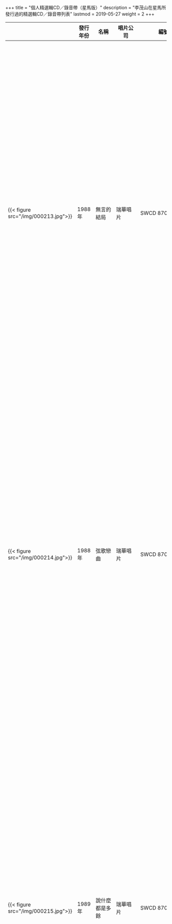 +++
title = "個人精選輯CD／錄音帶（星馬版）"
description = "李茂山在星馬所發行過的精選輯CD／錄音帶列表"
lastmod = 2019-05-27
weight = 2
+++

<style>
table th:nth-of-type(2),th:nth-of-type(4),th:nth-of-type(5) {
	width: 100px;
}
table th:nth-of-type(5) {
	width: 150px;
}
table th:nth-of-type(3) {
	width: 200px;
}
</style>

　|發行年份  | 名稱  | 唱片公司 | 編號 | 曲目
--------------|--------------|-------|------|------ |------
{{< figure src="/img/000213.jpg">}} | 1988年  | 無言的結局 |  瑞華唱片 |   SWCD 8703 |1. [無言的結局（與林淑容合唱）]({{%relref "album-in-sg-and-my/3/1.md"%}})<br>2. [遲來的愛]({{%relref "album-in-sg-and-my/5/1.md"%}})<br>3. [再一次看著我]({{%relref "album-in-sg-and-my/1/2.md"%}})<br>4. [曾經愛過]({{%relref "album-in-sg-and-my/6/2.md"%}})<br>5. [心情]({{%relref "album-in-sg-and-my/5/4.md"%}})<br>6. [女孩！妳是我的愛]({{%relref "album-in-sg-and-my/3/7.md"%}})<br>7. [陽光下的傘]({{%relref "album-in-sg-and-my/5/12.md"%}})<br>8. [夢寐以求]({{%relref "album-in-sg-and-my/5/7.md"%}})<br>9. [不會形容的愛]({{%relref "album-in-sg-and-my/5/3.md"%}})<br>10. [一句話]({{%relref "album-in-sg-and-my/6/9.md"%}})<br>11. [今夜的心情]({{%relref "album-in-sg-and-my/6/10.md"%}})<br>12. [要是未曾相遇]({{%relref "album-in-sg-and-my/6/7.md"%}})<br>13. [愛情的力量]({{%relref "album-in-sg-and-my/3/3.md"%}})<br>14. [不是我不了解]({{%relref "album-in-sg-and-my/2/2.md"%}})<br>15. [依然不忘記]({{%relref "album-in-sg-and-my/5/2.md"%}})<br>16. [生日快樂]({{%relref "album-in-sg-and-my/6/1.md"%}})
{{< figure src="/img/000214.jpg">}} | 1988年  | 弦歌戀曲 |  瑞華唱片 |   SWCD 8704 |1. [春雷]({{%relref "album-in-sg-and-my/4/3.md"%}})<br>2. [一年又一年]({{%relref "album-in-sg-and-my/8/1.md"%}})<br>3. [尋夢園]({{%relref "album-in-sg-and-my/4/12.md"%}})<br>4. [三年]({{%relref "album-in-sg-and-my/8/3.md"%}})<br>5. [多少柔情多少淚]({{%relref "album-in-sg-and-my/8/6.md"%}})<br>6. [一曲寄知音]({{%relref "album-in-sg-and-my/4/4.md"%}})<br>7. [浪子淚]({{%relref "album-in-sg-and-my/4/2.md"%}})<br>8. [真情]({{%relref "album-in-sg-and-my/4/7.md"%}})<br>9. [昨夜夢醒時]({{%relref "album-in-sg-and-my/8/2.md"%}})<br>10. [明月千里寄相思]({{%relref "album-in-sg-and-my/4/8.md"%}})<br>11. [那個人就是我]({{%relref "album-in-sg-and-my/4/11.md"%}})<br>12. [寒雨曲]({{%relref "album-in-sg-and-my/8/5.md"%}})<br>13. [男人的眼淚]({{%relref "album-in-sg-and-my/8/4.md"%}})<br>14. [相見不如懷念]({{%relref "album-in-sg-and-my/8/8.md"%}})<br>15. [藍與黑]({{%relref "album-in-sg-and-my/8/10.md"%}})<br>16. [是誰搶走我的愛人]({{%relref "album-in-sg-and-my/4/1.md"%}})
{{< figure src="/img/000215.jpg">}} | 1989年  | 說什麼都是多餘 |  瑞華唱片 |   SWCD 8708 |1. [說什麼都是多餘]({{%relref "album-in-sg-and-my/10/1.md"%}})<br>2. [妳真的還要說謊嗎？]({{%relref "album-in-sg-and-my/10/3.md"%}})<br>3. [善意的謊言]({{%relref "album-in-sg-and-my/2/12.md"%}})<br>4. [苦酒難嚐]({{%relref "album-in-sg-and-my/1/7.md"%}})<br>5. [盼妳回頭]({{%relref "album-in-sg-and-my/1/12.md"%}})<br>6. [今夜我想喝醉]({{%relref "album-in-sg-and-my/10/6.md"%}})<br>7. [我真的在意]({{%relref "album-in-sg-and-my/10/7.md"%}}) <br>8. [因為擁有妳的愛]({{%relref "album-in-sg-and-my/10/2.md"%}})<br>9. [冷雨過街]({{%relref "album-in-sg-and-my/10/4.md"%}})<br>10. [把愛留下]({{%relref "album-in-sg-and-my/2/1.md"%}})<br>11. [妳要相信我]({{%relref "album-in-sg-and-my/1/1.md"%}})<br>12. [歲月裡只有回憶]({{%relref "album-in-sg-and-my/7/7.md"%}})<br>13. [為什麼]({{%relref "album-in-sg-and-my/1/4.md"%}})<br>14. [最美麗的一刻]({{%relref "album-in-sg-and-my/1/3.md"%}})<br>15. [怎樣的愛情]({{%relref "album-in-sg-and-my/10/9.md"%}})<br>16. [想想我們這段情]({{%relref "album-in-sg-and-my/10/10.md"%}})
{{< figure src="/img/000216.jpg">}} | 1989年  | 弦歌戀曲2 |  瑞華唱片 |   SWCD 8709 |1. [回頭我也不要妳]({{%relref "album-in-sg-and-my/11/1.md"%}})<br>2. [為什麼離開我]({{%relref "album-in-sg-and-my/11/12.md"%}})<br>3. [生命如花籃]({{%relref "album-in-sg-and-my/8/7.md"%}})<br>4. [夜空]({{%relref "album-in-sg-and-my/8/9.md"%}})<br>5. [遊子吟]({{%relref "album-in-sg-and-my/4/9.md"%}})<br>6. [告訴妳愛的時候]({{%relref "album-in-sg-and-my/11/7.md"%}})<br>7. [夢在妳懷中]({{%relref "album-in-sg-and-my/11/8.md"%}})<br>8. [月光小夜曲]({{%relref "album-in-sg-and-my/11/9.md"%}})<br>9. [幾時再回頭]({{%relref "album-in-sg-and-my/11/10.md"%}})<br>10. [我需要安慰]({{%relref "album-in-sg-and-my/11/11.md"%}})<br>11. [海邊]({{%relref "album-in-sg-and-my/4/10.md"%}})<br>12. [默默祝福妳]({{%relref "album-in-sg-and-my/4/5.md"%}})<br>13. [故鄉之歌]({{%relref "album-in-sg-and-my/4/6.md"%}})<br>14. [教我認識妳]({{%relref "album-in-sg-and-my/11/4.md"%}})<br>15. [含淚的分手]({{%relref "album-in-sg-and-my/11/5.md"%}})<br>16. [夢難忘]({{%relref "album-in-sg-and-my/11/2.md"%}})
{{< figure src="/img/000217.jpg">}} | 1989年  | 我的眼睛在下雨 |  瑞華唱片 |   SWCD 8718 |1. [我真的真的愛妳]({{%relref "album-in-sg-and-my/14/10.md"%}})<br>2.  [我願再錯]({{%relref "album-in-sg-and-my/14/2.md"%}})<br>3. [我的眼睛在下雨]({{%relref "album-in-sg-and-my/14/1.md"%}})<br>4. [昔日戀情]({{%relref "album-in-sg-and-my/5/6.md"%}})<br>5. [今生無緣]({{%relref "album-in-sg-and-my/14/4.md"%}})<br>6. [想起往事]({{%relref "album-in-sg-and-my/3/2.md"%}})<br>7. [過去、現在、未來]({{%relref "album-in-sg-and-my/14/3.md"%}})<br>8. [深深的愛]({{%relref "album-in-sg-and-my/3/11.md"%}})<br>9. [昨夜的妳]({{%relref "album-in-sg-and-my/6/8.md"%}})<br>10. [留給我、留給妳]({{%relref "album-in-sg-and-my/14/6.md"%}})<br>11. [夜晚的街頭]({{%relref "album-in-sg-and-my/5/5.md"%}})<br>12. [不能回到從前]({{%relref "album-in-sg-and-my/5/11.md"%}})<br>13. [送走夕陽]({{%relref "album-in-sg-and-my/5/10.md"%}})<br>14. [我沒醉]({{%relref "album-in-sg-and-my/3/12.md"%}})
{{< figure src="/img/000220.jpg">}} | 1990年  | 弦歌戀曲 眷戀柔情集 |  瑞華唱片 |   SWCD 8736 |1. [愛的苦酒]({{%relref "album-in-sg-and-my/15/1.md"%}})<br>2. [良夜不能留]({{%relref "album-in-sg-and-my/15/2.md"%}})<br>3. [我倆在一起]({{%relref "album-in-sg-and-my/15/3.md"%}})<br>4. [藍色的夢]({{%relref "album-in-sg-and-my/15/4.md"%}})<br>5. [離情]({{%relref "album-in-sg-and-my/15/5.md"%}})<br>6. [不如歸去]({{%relref "album-in-sg-and-my/15/6.md"%}})<br>7. [綠島小夜曲]({{%relref "album-in-sg-and-my/11/3.md"%}})<br>8. [風雨戀]({{%relref "album-in-sg-and-my/11/6.md"%}})<br>9. [難忘的初戀情人]({{%relref "album-in-sg-and-my/15/7.md"%}})<br>10. [我家在那裡]({{%relref "album-in-sg-and-my/15/8.md"%}})<br>11. [愛妳一萬年]({{%relref "album-in-sg-and-my/15/9.md"%}})<br>12. [星夜的離別]({{%relref "album-in-sg-and-my/15/10.md"%}})<br>13. [街燈下]({{%relref "album-in-sg-and-my/15/11.md"%}})<br>14. [相思未了情]({{%relref "album-in-sg-and-my/15/12.md"%}})
{{< figure src="/img/000218.jpg">}} | 1990年  | 福建歌輯 |  瑞華唱片 |   SWCD 8749 |1. [今夜又擱塊落雨]({{%relref "album-in-taiwan/2/1.md"%}})<br>2. [有情有義不免美]({{%relref "album-in-taiwan/4/11.md"%}})<br>3. [不願放妳走]({{%relref "album-in-taiwan/2/12.md"%}})<br>4. [愛著坦白講]({{%relref "album-in-taiwan/4/9.md"%}})<br>5. [男性的目屎]({{%relref "album-in-taiwan/2/5.md"%}})<br>6. [有骨氣的男性]({{%relref "album-in-taiwan/4/8.md"%}})<br>7. [飄浪的旅行]({{%relref "album-in-taiwan/2/9.md"%}})<br>8. [惜別的暗暝]({{%relref "album-in-taiwan/7/1.md"%}})<br>9. [愛的禮物]({{%relref "album-in-taiwan/4/4.md"%}})<br>10. [懷念的探戈]({{%relref "album-in-taiwan/4/2.md"%}})<br>11. [我是辜不章]({{%relref "album-in-taiwan/2/3.md"%}})<br>12. [握手期待]({{%relref "album-in-taiwan/2/10.md"%}})<br>13. [保重再會啦]({{%relref "album-in-taiwan/2/2.md"%}})<br>14. [我的心情]({{%relref "album-in-taiwan/4/1.md"%}})
{{< figure src="/img/000219.jpg">}} | 1991年  | 李茂山成名曲 |  瑞華唱片 |   SWCD 8781 |1. [無言的結局（與林淑容合唱）]({{%relref "album-in-sg-and-my/3/1.md"%}})<br>2. [生日快樂]({{%relref "album-in-sg-and-my/6/1.md"%}})<br>3. [善意的謊言]({{%relref "album-in-sg-and-my/2/12.md"%}})<br>4. [我沒醉]({{%relref "album-in-sg-and-my/3/12.md"%}})<br>5. [心情]({{%relref "album-in-sg-and-my/5/4.md"%}})<br>6. [想起往事]({{%relref "album-in-sg-and-my/3/2.md"%}})<br>7. [你要相信我]({{%relref "album-in-sg-and-my/1/1.md"%}})<br>8. [曾經愛過]({{%relref "album-in-sg-and-my/6/2.md"%}})<br>9. [再一次看著我]({{%relref "album-in-sg-and-my/1/2.md"%}})<br>10. [深深的愛]({{%relref "album-in-sg-and-my/3/11.md"%}})<br>11. [依然不忘記]({{%relref "album-in-sg-and-my/5/2.md"%}})<br>12. [遲來的愛]({{%relref "album-in-sg-and-my/5/1.md"%}})
{{< figure src="/img/000221.jpg">}} | 1993年  | 李茂山成名曲2 |  瑞華唱片 |   SWCD 28056 |1. [我的眼睛在下雨]({{%relref "album-in-sg-and-my/14/1.md"%}})<br>2. [夢寐以求]({{%relref "album-in-sg-and-my/5/7.md"%}})<br>3. [陽光下的傘]({{%relref "album-in-sg-and-my/5/12.md"%}})<br>4. [妳真的還要說謊嗎？]({{%relref "album-in-sg-and-my/10/3.md"%}})<br>5. [聰明的女人]({{%relref "album-in-taiwan/10/1.md"%}})<br>6. [我真的真的愛妳]({{%relref "album-in-sg-and-my/14/10.md"%}})<br>7. [我怎麼哭了]({{%relref "album-in-sg-and-my/3/5.md"%}})<br>8. [今夜我想喝醉]({{%relref "album-in-sg-and-my/10/6.md"%}})<br>9. [愛情的力量]({{%relref "album-in-sg-and-my/3/3.md"%}})<br>10. [最後的選擇]({{%relref "album-in-taiwan/10/2.md"%}})<br>11. [因為擁有妳的愛]({{%relref "album-in-sg-and-my/10/2.md"%}})<br>12. [女孩！妳是我的愛]({{%relref "album-in-sg-and-my/3/7.md"%}})
{{< figure src="/img/000222.jpg">}} | 1993年  | 琴箏名曲 |  瑞華唱片 |   SWCD 28059 |1. [明月千里寄相思]({{%relref "album-in-sg-and-my/4/8.md"%}})<br>2. [良夜不能留]({{%relref "album-in-sg-and-my/15/2.md"%}})<br>3. [夜空]({{%relref "album-in-sg-and-my/8/9.md"%}})<br>4. [一年又一年]({{%relref "album-in-sg-and-my/8/1.md"%}})<br>5. [星夜的離別]({{%relref "album-in-sg-and-my/15/10.md"%}})<br>6. [心聲淚痕]({{%relref "album-in-taiwan/11/1.md"%}})<br>7. [遊子吟]({{%relref "album-in-sg-and-my/4/9.md"%}})<br>8. [三年]({{%relref "album-in-sg-and-my/8/3.md"%}})<br>9. [綠島小夜曲]({{%relref "album-in-sg-and-my/11/3.md"%}})<br>10. [多少柔情多少淚]({{%relref "album-in-sg-and-my/8/6.md"%}})<br>11. [春雷]({{%relref "album-in-sg-and-my/4/3.md"%}})<br>12. [梨花淚]({{%relref "album-in-taiwan/12/10.md"%}})
{{< figure src="/img/000223.jpg">}} | 1994年  | 福建暢銷金曲 |  瑞華唱片 |   SWCD 28085 |1. [車站]({{%relref "album-in-taiwan/20/6.md"%}})<br>2. [今夜又擱塊落雨]({{%relref "album-in-taiwan/2/1.md"%}})<br>3. [永遠疼惜妳（與李翊君合唱）]({{%relref "album-in-taiwan/20/2.md"%}})<br>4. [有情有義不免美]({{%relref "album-in-taiwan/4/11.md"%}})<br>5. [我也甘願]({{%relref "album-in-taiwan/7/2.md"%}})<br>6. [保重再會啦]({{%relref "album-in-taiwan/2/2.md"%}})<br>7. [傷心的歌]({{%relref "album-in-taiwan/7/11.md"%}})<br>8. [今夜又擱為妳醉]({{%relref "album-in-taiwan/20/1.md"%}})<br>9. [我是辜不章]({{%relref "album-in-taiwan/2/3.md"%}})<br>10. [我的心情]({{%relref "album-in-taiwan/4/1.md"%}})<br>11. [飄浪的旅行]({{%relref "album-in-taiwan/2/9.md"%}})<br>12. [海海人生]({{%relref "album-in-taiwan/20/10.md"%}})<br>13. [不願放妳走]({{%relref "album-in-taiwan/2/12.md"%}})<br>14. [惜別的暗暝]({{%relref "album-in-taiwan/7/1.md"%}})
{{< figure src="/img/000224.jpg">}} | 1994年  | 賀歲如意集 |  瑞華唱片 |   SWC-33833-D |1. [祝你今年好運氣]({{%relref "album-in-sg-and-my/12/10.md"%}})<br>2. [事事稱心如意]({{%relref "album-in-sg-and-my/21/2.md"%}})<br>3. [賀新年迎財神]({{%relref "album-in-sg-and-my/12/1.md"%}})<br>4. [大紅包]({{%relref "single-song/newyear/6.md"%}})<br>5. [五路財神跟著你]({{%relref "album-in-sg-and-my/12/2.md"%}})<br>6. [今年要比去年好]({{%relref "album-in-sg-and-my/12/8.md"%}})<br>7. [萬事都吉祥]({{%relref "album-in-sg-and-my/12/6.md"%}})<br>8. [來迎幸福年]({{%relref "album-in-sg-and-my/21/1.md"%}})<br>9. [財神到我家]({{%relref "album-in-sg-and-my/12/5.md"%}})<br>10. [歡樂年年到永遠]({{%relref "single-song/newyear/5.md"%}})<br>11. [祥言吉語]({{%relref "single-song/newyear/4.md"%}})<br>12. [財神的照料]({{%relref "album-in-sg-and-my/21/8.md"%}})
{{< figure src="/img/000255.jpg">}} | 1994年  | 懷舊精粹（一） |  瑞華唱片 |   SWCD-3-310-D |1. [是誰搶走我的愛人]({{%relref "album-in-sg-and-my/4/1.md"%}})<br>2. [浪子淚]({{%relref "album-in-sg-and-my/4/2.md"%}})<br>3. [春雷]({{%relref "album-in-sg-and-my/4/3.md"%}})<br>4. [真情]({{%relref "album-in-sg-and-my/4/7.md"%}})<br>5. [明月千里寄相思]({{%relref "album-in-sg-and-my/4/8.md"%}})<br>6. [那個人就是我]({{%relref "album-in-sg-and-my/4/11.md"%}})<br>7. [昨夜夢醒時]({{%relref "album-in-sg-and-my/8/2.md"%}})<br>8. [男人的眼淚]({{%relref "album-in-sg-and-my/8/4.md"%}})<br>9. [生命如花籃]({{%relref "album-in-sg-and-my/8/7.md"%}})<br>10. [相見不如懷念]({{%relref "album-in-sg-and-my/8/8.md"%}})<br>11. [寒雨曲]({{%relref "album-in-sg-and-my/8/5.md"%}})<br>12. [藍與黑]({{%relref "album-in-sg-and-my/8/10.md"%}})<br>13. [風雨戀]({{%relref "album-in-sg-and-my/11/6.md"%}})<br>14. [夢難忘]({{%relref "album-in-sg-and-my/11/2.md"%}})
{{< figure src="/img/000256.jpg">}} | 1994年  | 懷舊精粹（二） |  瑞華唱片 |   SWCD-3-311-D |1. [一年又一年]({{%relref "album-in-sg-and-my/8/1.md"%}})<br>2. [三年]({{%relref "album-in-sg-and-my/8/3.md"%}})<br>3. [多少柔情多少淚]({{%relref "album-in-sg-and-my/8/6.md"%}})<br>4. [夜空]({{%relref "album-in-sg-and-my/8/9.md"%}})<br>5. [一曲寄知音]({{%relref "album-in-sg-and-my/4/4.md"%}})<br>6. [默默祝福妳]({{%relref "album-in-sg-and-my/4/5.md"%}})<br>7. [故鄉之歌]({{%relref "album-in-sg-and-my/4/6.md"%}})<br>8. [遊子吟]({{%relref "album-in-sg-and-my/4/9.md"%}})<br>9. [海邊]({{%relref "album-in-sg-and-my/4/10.md"%}})<br>10. [尋夢園]({{%relref "album-in-sg-and-my/4/12.md"%}})<br>11. [含淚的分手]({{%relref "album-in-sg-and-my/11/5.md"%}})<br>12. [夢在妳懷中]({{%relref "album-in-sg-and-my/11/8.md"%}})<br>13. [教我認識妳]({{%relref "album-in-sg-and-my/11/4.md"%}})<br>14. [告訴妳愛的時候]({{%relref "album-in-sg-and-my/11/7.md"%}})
{{< figure src="/img/000257.jpg">}} | 1994年  | 懷舊精粹（三） |  瑞華唱片 |   SWCD-3-312-D |1. [回頭我也不要妳]({{%relref "album-in-sg-and-my/11/1.md"%}})<br>2. [綠島小夜曲]({{%relref "album-in-sg-and-my/11/3.md"%}})<br>3. [月光小夜曲]({{%relref "album-in-sg-and-my/11/9.md"%}})<br>4. [幾時再回頭]({{%relref "album-in-sg-and-my/11/10.md"%}})<br>5. [我需要安慰]({{%relref "album-in-sg-and-my/11/11.md"%}})<br>6. [為什麼離開我]({{%relref "album-in-sg-and-my/11/12.md"%}})<br>7. [愛的苦酒]({{%relref "album-in-sg-and-my/15/1.md"%}})<br>8. [良夜不能留]({{%relref "album-in-sg-and-my/15/2.md"%}})<br>9. [藍色的夢]({{%relref "album-in-sg-and-my/15/4.md"%}})<br>10. [難忘的初戀情人]({{%relref "album-in-sg-and-my/15/7.md"%}})<br>11. [愛妳一萬年]({{%relref "album-in-sg-and-my/15/9.md"%}})<br>12. [離情]({{%relref "album-in-sg-and-my/15/5.md"%}})<br>13. [街燈下]({{%relref "album-in-sg-and-my/15/11.md"%}})<br>14. [相思未了情]({{%relref "album-in-sg-and-my/15/12.md"%}})
{{< figure src="/img/000348.jpg">}} | 1995年  | 溫情的追憶 |  瑞華唱片 |   SWCD-G-95-635 |1. [遲來的愛]({{%relref "album-in-sg-and-my/5/1.md"%}})<br>2. [生日快樂]({{%relref "album-in-sg-and-my/6/1.md"%}})<br>3. [善意的謊言]({{%relref "album-in-sg-and-my/2/12.md"%}})<br>4. [我的眼睛在下雨]({{%relref "album-in-sg-and-my/14/1.md"%}})<br>5. [妳要相信我]({{%relref "album-in-sg-and-my/1/1.md"%}})<br>6. [我沒醉]({{%relref "album-in-sg-and-my/3/12.md"%}})<br>7. [心情]({{%relref "album-in-sg-and-my/5/4.md"%}})<br>8. [想起往事]({{%relref "album-in-sg-and-my/3/2.md"%}})<br>9. [再一次看著我]({{%relref "album-in-sg-and-my/1/2.md"%}})<br>10. [女孩！妳是我的愛]({{%relref "album-in-sg-and-my/3/7.md"%}})<br>11. [依然不忘記]({{%relref "album-in-sg-and-my/5/2.md"%}})<br>12. [深深的愛]({{%relref "album-in-sg-and-my/3/11.md"%}})<br>13. [曾經愛過]({{%relref "album-in-sg-and-my/6/2.md"%}})<br>14. [夢寐以求]({{%relref "album-in-sg-and-my/5/7.md"%}})
 | 1995年  | 情懷之鄉 |  瑞華唱片 |   SWCD-G-95-640 |1. [是誰搶走我的愛人]({{%relref "album-in-sg-and-my/4/1.md"%}})<br>2. [春雷]({{%relref "album-in-sg-and-my/4/3.md"%}})<br>3. [回頭我也不要妳]({{%relref "album-in-sg-and-my/11/1.md"%}})<br>4. [一年又一年]({{%relref "album-in-sg-and-my/8/1.md"%}})<br>5. [真情]({{%relref "album-in-sg-and-my/4/7.md"%}})<br>6. [多少柔情多少淚]({{%relref "album-in-sg-and-my/8/6.md"%}})<br>7. [夢難忘]({{%relref "album-in-sg-and-my/11/2.md"%}})<br>8. [明月千里寄相思]({{%relref "album-in-sg-and-my/4/8.md"%}})<br>9. [相思未了情]({{%relref "album-in-sg-and-my/15/12.md"%}})<br>10. [夜空]({{%relref "album-in-sg-and-my/8/9.md"%}})<br>11. [尋夢園]({{%relref "album-in-sg-and-my/4/12.md"%}})<br>12. [寒雨曲]({{%relref "album-in-sg-and-my/8/5.md"%}})<br>13. [愛的苦酒]({{%relref "album-in-sg-and-my/15/1.md"%}})<br>14. [藍色的夢]({{%relref "album-in-sg-and-my/15/4.md"%}})
{{< figure src="/img/000349.jpg">}} | 1998年  | 懷念金曲（金碟典藏版系列） |  瑞華唱片 |   SWGC 88-179<br>SWGCD 9812 |1. [真情]({{%relref "album-in-sg-and-my/4/7.md"%}})<br>2. [春雷]({{%relref "album-in-sg-and-my/4/3.md"%}})<br>3. [是誰搶走我的愛人]({{%relref "album-in-sg-and-my/4/1.md"%}})<br>4. [藍色的夢]({{%relref "album-in-sg-and-my/15/4.md"%}})<br>5. [回頭我也不要妳]({{%relref "album-in-sg-and-my/11/1.md"%}})<br>6. [告訴妳愛的時候]({{%relref "album-in-sg-and-my/11/7.md"%}})<br>7. [夜空]({{%relref "album-in-sg-and-my/8/9.md"%}})<br>8. [愛妳一萬年]({{%relref "album-in-sg-and-my/15/9.md"%}})<br>9. [一年又一年]({{%relref "album-in-sg-and-my/8/1.md"%}})<br>10. [愛的苦酒]({{%relref "album-in-sg-and-my/15/1.md"%}})<br>11. [生命如花籃]({{%relref "album-in-sg-and-my/8/7.md"%}})<br>12. [明月千里寄相思]({{%relref "album-in-sg-and-my/4/8.md"%}})<br>13. [故鄉之歌]({{%relref "album-in-sg-and-my/4/6.md"%}})<br>14. [綠島小夜曲]({{%relref "album-in-sg-and-my/11/3.md"%}})<br>15. [三年]({{%relref "album-in-sg-and-my/8/3.md"%}})
{{< figure src="/img/000225.jpg">}} | 1998年  | 成名金曲（金碟典藏版系列） |  瑞華唱片 |   SWGCD 9813 |1. [生日快樂]({{%relref "album-in-sg-and-my/6/1.md"%}})<br>2. [遲來的愛]({{%relref "album-in-sg-and-my/5/1.md"%}})<br>3. [無言的結局（與林淑容合唱）]({{%relref "album-in-sg-and-my/3/1.md"%}})<br>4. [曾經愛過]({{%relref "album-in-sg-and-my/6/2.md"%}})<br>5. [女孩！妳是我的愛]({{%relref "album-in-sg-and-my/3/7.md"%}})<br>6. [陽光下的傘]({{%relref "album-in-sg-and-my/5/12.md"%}})<br>7. [想起往事]({{%relref "album-in-sg-and-my/3/2.md"%}})<br>8. [依然不忘記]({{%relref "album-in-sg-and-my/5/2.md"%}})<br>9. [聰明的女人]({{%relref "album-in-taiwan/10/1.md"%}})<br>10. [夢寐以求]({{%relref "album-in-sg-and-my/5/7.md"%}})<br>11. [我的眼睛在下雨]({{%relref "album-in-sg-and-my/14/1.md"%}})<br>12. [妳要相信我]({{%relref "album-in-sg-and-my/1/1.md"%}})<br>13. [再一次看著我]({{%relref "album-in-sg-and-my/1/2.md"%}})<br>14. [善意的謊言]({{%relref "album-in-sg-and-my/2/12.md"%}})<br>15. [愛情的力量]({{%relref "album-in-sg-and-my/3/3.md"%}})
{{< figure src="/img/000346.jpg">}} | 1999年  | 金曲回憶錄（珍藏版系列） |  瑞華唱片 |   SWGC 88-821<br>SWGCD 9821 |1. [遊子吟]({{%relref "album-in-sg-and-my/4/9.md"%}})<br>2. [月光小夜曲]({{%relref "album-in-sg-and-my/11/9.md"%}})<br>3. [幾時再回頭]({{%relref "album-in-sg-and-my/11/10.md"%}})<br>4. [我需要安慰]({{%relref "album-in-sg-and-my/11/11.md"%}})<br>5. [海邊]({{%relref "album-in-sg-and-my/4/10.md"%}})<br>6. [默默祝福妳]({{%relref "album-in-sg-and-my/4/5.md"%}})<br>7. [教我認識妳]({{%relref "album-in-sg-and-my/11/4.md"%}})<br>8. [含淚的分手]({{%relref "album-in-sg-and-my/11/5.md"%}})<br>9. [夢難忘]({{%relref "album-in-sg-and-my/11/2.md"%}})<br>10. [心聲淚痕]({{%relref "album-in-taiwan/11/1.md"%}})<br>11. [誰來愛我]({{%relref "album-in-taiwan/11/10.md"%}})<br>12. [妳可知道我愛誰]({{%relref "album-in-taiwan/11/4.md"%}})<br>13. [誰能禁止我的愛]({{%relref "album-in-taiwan/11/11.md"%}})<br>14. [一縷相思情]({{%relref "album-in-taiwan/12/6.md"%}})<br>15. [梨花淚]({{%relref "album-in-taiwan/12/10.md"%}})<br>16. [良夜不能留]({{%relref "album-in-sg-and-my/15/2.md"%}})
{{< figure src="/img/000226.jpg">}} | 2002年  | 瑞華33回饋典藏系列1 李茂山 流行篇① |  瑞華唱片 |   SWCD 27305 |1. [我的眼睛在下雨]({{%relref "album-in-sg-and-my/14/1.md"%}})<br>2. [依然不忘記]({{%relref "album-in-sg-and-my/5/2.md"%}})<br>3. [想想我們這段情]({{%relref "album-in-sg-and-my/10/10.md"%}})<br>4. [是不是就這樣？]({{%relref "album-in-sg-and-my/14/9.md"%}})<br>5. [妳是我的夢]({{%relref "album-in-sg-and-my/2/4.md"%}})<br>6. [今夜我想喝醉]({{%relref "album-in-sg-and-my/10/6.md"%}})<br>7. [再一次看著我]({{%relref "album-in-sg-and-my/1/2.md"%}})<br>8. [生日快樂]({{%relref "album-in-sg-and-my/6/1.md"%}})<br>9. [今夜的心情]({{%relref "album-in-sg-and-my/6/10.md"%}})<br>10. [苦酒難嚐]({{%relref "album-in-sg-and-my/1/7.md"%}})<br>11. [漫長的夜]({{%relref "album-in-sg-and-my/2/10.md"%}})<br>12. [心情]({{%relref "album-in-sg-and-my/5/4.md"%}})<br>13. [盼妳回頭]({{%relref "album-in-sg-and-my/1/12.md"%}})<br>14. [夢寐以求]({{%relref "album-in-sg-and-my/5/7.md"%}})
{{< figure src="/img/000227.jpg">}} | 2002年  | 瑞華33回饋典藏系列13 李茂山 流行篇② |  瑞華唱片 |   SWCD 27322 |1. [遲來的愛]({{%relref "album-in-sg-and-my/5/1.md"%}})<br>2. [分手（與林淑容合唱）]({{%relref "album-in-sg-and-my/3/10.md"%}})<br>3. [最後的選擇]({{%relref "album-in-taiwan/10/2.md"%}})<br>4. [說什麼都是多餘]({{%relref "album-in-sg-and-my/10/1.md"%}})<br>5. [愛的表白]({{%relref "album-in-sg-and-my/14/5.md"%}})<br>6. [聰明的女人]({{%relref "album-in-taiwan/10/1.md"%}})<br>7. [女孩！妳是我的愛]({{%relref "album-in-sg-and-my/3/7.md"%}})<br>8. [善意的謊言]({{%relref "album-in-sg-and-my/2/12.md"%}})<br>9. [妳是我永遠的朋友]({{%relref "album-in-taiwan/10/10.md"%}})<br>10. [愛妳]({{%relref "album-in-sg-and-my/1/6.md"%}})<br>11. [曾經愛過]({{%relref "album-in-sg-and-my/6/2.md"%}})<br>12. [妳要相信我]({{%relref "album-in-sg-and-my/1/1.md"%}})<br>13. [留給我、留給妳]({{%relref "album-in-sg-and-my/14/6.md"%}})<br>14. [無言的結局（與林淑容合唱）]({{%relref "album-in-sg-and-my/3/1.md"%}})
{{< figure src="/img/000228.jpg">}} | 2002年  | 瑞華33回饋典藏系列27 李茂山 懷舊篇① |  瑞華唱片 |   SWCD 27336 |1. [心聲淚痕]({{%relref "album-in-taiwan/11/1.md"%}})<br>2. [唱首情歌給誰聽]({{%relref "album-in-taiwan/11/8.md"%}})<br>3. [相見不如懷念]({{%relref "album-in-sg-and-my/8/8.md"%}})<br>4. [為什麼離開我]({{%relref "album-in-sg-and-my/11/12.md"%}})<br>5. [情人再見]({{%relref "album-in-taiwan/11/12.md"%}})<br>6. [男人的眼淚]({{%relref "album-in-sg-and-my/8/4.md"%}})<br>7. [尋夢園]({{%relref "album-in-sg-and-my/4/12.md"%}})<br>8. [明日天涯]({{%relref "album-in-taiwan/11/2.md"%}})<br>9. [愛你一萬年]({{%relref "album-in-sg-and-my/15/9.md"%}})<br>10. [生命如花籃]({{%relref "album-in-sg-and-my/8/7.md"%}})<br>11. [離情]({{%relref "album-in-sg-and-my/15/5.md"%}})<br>12. [誰能禁止我的愛]({{%relref "album-in-taiwan/11/11.md"%}})<br>13. [綠島小夜曲]({{%relref "album-in-sg-and-my/11/3.md"%}})<br>14. [是誰搶走我的愛人]({{%relref "album-in-sg-and-my/4/1.md"%}})
{{< figure src="/img/000229.jpg">}} | 2002年  | 瑞華33回饋典藏系列28 李茂山 懷舊篇② |  瑞華唱片 |   SWCD 27337 |1. [多少柔情多少淚]({{%relref "album-in-sg-and-my/8/6.md"%}})<br>2. [妳可知道我愛誰]({{%relref "album-in-taiwan/11/4.md"%}})<br>3. [愛的苦酒]({{%relref "album-in-sg-and-my/15/1.md"%}})<br>4. [到底愛我不愛]({{%relref "album-in-taiwan/11/6.md"%}})<br>5. [良夜不能留]({{%relref "album-in-sg-and-my/15/2.md"%}})<br>6. [明月千里寄相思]({{%relref "album-in-sg-and-my/4/8.md"%}})<br>7. [我需要安慰]({{%relref "album-in-sg-and-my/11/11.md"%}})<br>8. [藍與黑]({{%relref "album-in-sg-and-my/8/10.md"%}})<br>9. [月光小夜曲]({{%relref "album-in-sg-and-my/11/9.md"%}})<br>10. [故鄉之歌]({{%relref "album-in-sg-and-my/4/6.md"%}})<br>11. [夢難忘]({{%relref "album-in-sg-and-my/11/2.md"%}})<br>12. [真情]({{%relref "album-in-sg-and-my/4/7.md"%}})<br>13. [明日之歌]({{%relref "album-in-taiwan/11/9.md"%}})<br>14. [難忘的初戀情人]({{%relref "album-in-sg-and-my/15/7.md"%}})
{{< figure src="/img/000230.jpg">}} | 2002年  | 財神到我家 |  瑞華唱片 |   SWCD 2-038 |1. [新年歌兒大家唱/新春好預兆/恭喜發財發大財]({{%relref "album-in-sg-and-my/12/7.md"%}})<br>2. [財神到我家]({{%relref "album-in-sg-and-my/12/5.md"%}})<br>3. [五路財神跟著你]({{%relref "album-in-sg-and-my/12/2.md"%}})<br>4. [今年要比去年好]({{%relref "album-in-sg-and-my/12/8.md"%}})<br>5. [祥言吉語]({{%relref "single-song/newyear/4.md"%}})<br>6. [祝你今年好運氣]({{%relref "album-in-sg-and-my/12/10.md"%}})<br>7. [太平年]({{%relref "album-in-sg-and-my/21/10.md"%}})<br>8. [打鑼打鼓/大家恭喜/萬事如意]({{%relref "album-in-sg-and-my/12/9.md"%}})<br>9. [萬事都吉祥]({{%relref "album-in-sg-and-my/12/6.md"%}})<br>10. [迎春接福]({{%relref "album-in-sg-and-my/12/4.md"%}})<br>11. [財神的照料]({{%relref "album-in-sg-and-my/21/8.md"%}})<br>12. [來迎幸福年]({{%relref "album-in-sg-and-my/21/1.md"%}})<br>13. [大紅包]({{%relref "single-song/newyear/6.md"%}})<br>14. [歡歡喜喜過好年/春花齊放/新年頌]({{%relref "album-in-sg-and-my/12/3.md"%}})
{{< figure src="/img/000231.jpg">}}{{< figure src="/img/000344.jpg">}} | 2004年  | 福建情人Vol.1 李茂山。福建戀歌 |  瑞華唱片 |   SWCD 27350<br>SWC 7350 |1. [今夜又擱為妳醉]({{%relref "album-in-taiwan/20/1.md"%}})<br>2. [海海人生]({{%relref "album-in-taiwan/20/10.md"%}})<br>3. [保重再會啦]({{%relref "album-in-taiwan/2/2.md"%}})<br>4. [傷心的歌]({{%relref "album-in-taiwan/7/11.md"%}})<br>5. [天公疼好人]({{%relref "album-in-taiwan/7/6.md"%}})<br>6. [有情有義不免美]({{%relref "album-in-taiwan/4/11.md"%}})<br>7. [車站]({{%relref "album-in-taiwan/20/6.md"%}})<br>8. [我的心情]({{%relref "album-in-taiwan/4/1.md"%}})<br>9. [惜別的晚暝（與林美音合唱）]({{%relref "album-in-taiwan/7/1.md"%}})<br>10. [我也甘願]({{%relref "album-in-taiwan/7/2.md"%}})<br>11. [永遠疼惜妳（與李翊君合唱）]({{%relref "album-in-taiwan/20/2.md"%}})<br>12. [今夜又擱塊落雨]({{%relref "album-in-taiwan/2/1.md"%}})
{{< figure src="/img/000232.jpg">}} | 2006年  | 細選精挑精典集1 台灣福建民謠 |  瑞華唱片 |   SWCD 27392 |1. [望春風]({{%relref "album-in-taiwan/19/8.md"%}})<br>2. [春花望露]({{%relref "album-in-taiwan/19/6.md"%}})<br>3. [碎心花]({{%relref "album-in-taiwan/19/7.md"%}})<br>4. [天黑黑]({{%relref "album-in-taiwan/16/10.md"%}})<br>5. [秋怨]({{%relref "album-in-taiwan/19/10.md"%}})<br>6. [西北雨直直落]({{%relref "album-in-taiwan/19/9.md"%}})<br>7. [河邊春夢]({{%relref "album-in-taiwan/17/7.md"%}})<br>8. [孤戀花]({{%relref "album-in-taiwan/16/4.md"%}})<br>9. [丟丟銅仔]({{%relref "album-in-taiwan/17/9.md"%}})<br>10. [苦戀歌]({{%relref "album-in-taiwan/17/4.md"%}})<br>11. [望你早歸]({{%relref "album-in-taiwan/17/1.md"%}})<br>12. [碎心戀]({{%relref "album-in-taiwan/16/1.md"%}})
{{< figure src="/img/000233.jpg">}} | 2006年  | 細選精挑精典集2 你我的回憶 |  瑞華唱片 |   SWCD 27393 |1. [星星知我心]({{%relref "album-in-taiwan/12/3.md"%}})<br>2. [心聲淚痕]({{%relref "album-in-taiwan/11/1.md"%}})<br>3. [庭院深深]({{%relref "album-in-taiwan/12/1.md"%}})<br>4. [愛妳一萬年]({{%relref "album-in-sg-and-my/15/9.md"%}})<br>5. [月亮代表我的心]({{%relref "album-in-sg-and-my/25/8.md"%}})<br>6. [我有一段情]({{%relref "album-in-sg-and-my/25/7.md"%}})<br>7. [難忘的初戀情人]({{%relref "album-in-sg-and-my/15/7.md"%}})<br>8. [星夜的離別]({{%relref "album-in-sg-and-my/15/10.md"%}})<br>9. [綠島小夜曲]({{%relref "album-in-sg-and-my/11/3.md"%}})<br>10. [月光小夜曲]({{%relref "album-in-sg-and-my/11/9.md"%}})<br>11. [最後一夜]({{%relref "album-in-taiwan/12/7.md"%}})<br>12. [我家在那裡]({{%relref "album-in-sg-and-my/15/8.md"%}})
{{< figure src="/img/000234.jpg">}} | 2006年  | 深深的愛 |  瑞華唱片 |   SWCD 27395 |1. [深深的愛]({{%relref "album-in-sg-and-my/3/11.md"%}})<br>2. [女孩！妳是我的愛]({{%relref "album-in-sg-and-my/3/7.md"%}})<br>3. [再一次看著我]({{%relref "album-in-sg-and-my/1/2.md"%}})<br>4. [苦酒難嚐]({{%relref "album-in-sg-and-my/1/7.md"%}})<br>5. [妳要相信我]({{%relref "album-in-sg-and-my/1/1.md"%}})<br>6. [我的眼睛在下雨]({{%relref "album-in-sg-and-my/14/1.md"%}})<br>7. [最美麗的一刻]({{%relref "album-in-sg-and-my/1/3.md"%}})<br>8. [生日快樂]({{%relref "album-in-sg-and-my/6/1.md"%}})<br>9. [愛情的力量]({{%relref "album-in-sg-and-my/3/3.md"%}})<br>10. [我沒醉]({{%relref "album-in-sg-and-my/3/12.md"%}})<br>11. [盼妳回頭]({{%relref "album-in-sg-and-my/1/12.md"%}})<br>12. [再次讓我擁抱妳]({{%relref "album-in-sg-and-my/5/8.md"%}})
{{< figure src="/img/000235.jpg">}} | 2007年  | 李茂山~林淑容光輝20‧演唱會精華系列 李茂山 好歌流行篇 |  瑞華唱片 |   SWCD 27410 |1. [我的眼睛在下雨]({{%relref "album-in-sg-and-my/14/1.md"%}})<br>2. [遲來的愛]({{%relref "album-in-sg-and-my/5/1.md"%}})<br>3. [善意的謊言]({{%relref "album-in-sg-and-my/2/12.md"%}})<br>4. [夢寐以求]({{%relref "album-in-sg-and-my/5/7.md"%}})<br>5. [生日快樂]({{%relref "album-in-sg-and-my/6/1.md"%}})<br>6. [深深的愛]({{%relref "album-in-sg-and-my/3/11.md"%}})<br>7.  [妳真的還要說謊嗎？]({{%relref "album-in-sg-and-my/10/3.md"%}})<br>8. [妳要相信我]({{%relref "album-in-sg-and-my/1/1.md"%}})<br>9. [最後的選擇]({{%relref "album-in-taiwan/10/2.md"%}})<br>10. [我真的真的愛妳]({{%relref "album-in-sg-and-my/14/10.md"%}})<br>11. [依然不忘記]({{%relref "album-in-sg-and-my/5/2.md"%}})<br>12. [想想我們這段情]({{%relref "album-in-sg-and-my/10/10.md"%}})<br>13. [陽光下的傘]({{%relref "album-in-sg-and-my/5/12.md"%}})<br>14. [女孩！妳是我的愛]({{%relref "album-in-sg-and-my/3/7.md"%}})
{{< figure src="/img/000236.jpg">}} | 2007年  | 李茂山~林淑容光輝20‧演唱會精華系列 李茂山 好歌懷舊篇 |  瑞華唱片 |   SWCD 27411 |1. [寒雨曲]({{%relref "album-in-sg-and-my/8/5.md"%}})<br>2. [藍色的夢]({{%relref "album-in-sg-and-my/15/4.md"%}})<br>3. [多少柔情多少淚]({{%relref "album-in-sg-and-my/8/6.md"%}})<br>4. [藍與黑]({{%relref "album-in-sg-and-my/8/10.md"%}})<br>5. [相見不如懷念]({{%relref "album-in-sg-and-my/8/8.md"%}})<br>6. [默默祝福妳]({{%relref "album-in-sg-and-my/4/5.md"%}})<br>7. [含淚的分手]({{%relref "album-in-sg-and-my/11/5.md"%}})<br>8. [男人的眼淚]({{%relref "album-in-sg-and-my/8/4.md"%}})<br>9. [昨夜夢醒時]({{%relref "album-in-sg-and-my/8/2.md"%}})<br>10. [夢難忘]({{%relref "album-in-sg-and-my/11/2.md"%}})<br>11. [相思未了情]({{%relref "album-in-sg-and-my/15/12.md"%}})<br>12. [回頭我也不要妳]({{%relref "album-in-sg-and-my/11/1.md"%}})<br>13. [那個人就是我]({{%relref "album-in-sg-and-my/4/11.md"%}})<br>14. [明月千里寄相思]({{%relref "album-in-sg-and-my/4/8.md"%}})
{{< figure src="/img/000237.jpg">}} | 2008年  | 開心迎新慶團圓 財神到我家 |  瑞華唱片 |   SWCD 2688 |1. [財神到我家]({{%relref "album-in-sg-and-my/12/5.md"%}})<br>2. [新年歌兒大家唱/新春好預兆/恭喜發財發大財]({{%relref "album-in-sg-and-my/12/7.md"%}})<br>3. [萬事都吉祥]({{%relref "album-in-sg-and-my/12/6.md"%}})<br>4. [大紅包]({{%relref "single-song/newyear/6.md"%}})<br>5. [歡歡喜喜過好年/春花齊放/新年頌]({{%relref "album-in-sg-and-my/12/3.md"%}})<br>6. [迎春接福]({{%relref "album-in-sg-and-my/12/4.md"%}})<br>7. [祝你今年好運氣]({{%relref "album-in-sg-and-my/12/10.md"%}})<br>8. [事事稱心如意]({{%relref "album-in-sg-and-my/21/2.md"%}})<br>9. [歡樂年年到永遠]({{%relref "single-song/newyear/5.md"%}})<br>10. [五路財神跟著你]({{%relref "album-in-sg-and-my/12/2.md"%}})<br>11. [祥言吉語]({{%relref "single-song/newyear/4.md"%}})<br>12. [賀新年迎財神]({{%relref "album-in-sg-and-my/12/1.md"%}})<br>13. [來迎幸福年]({{%relref "album-in-sg-and-my/21/1.md"%}})<br>14. [財神的照料]({{%relref "album-in-sg-and-my/21/8.md"%}})<br>15. [今年要比去年好]({{%relref "album-in-sg-and-my/12/8.md"%}})<br>16. [打鑼打鼓/大家恭喜/萬事如意]({{%relref "album-in-sg-and-my/12/9.md"%}})
{{< figure src="/img/000238.jpg">}} | 2009年  | 成名金曲 |  瑞華唱片 |   SWCD 27420 |1. [生日快樂]({{%relref "album-in-sg-and-my/6/1.md"%}})<br>2. [遲來的愛]({{%relref "album-in-sg-and-my/5/1.md"%}})<br>3. [無言的結局（與林淑容合唱）]({{%relref "album-in-sg-and-my/3/1.md"%}})<br>4. [曾經愛過]({{%relref "album-in-sg-and-my/6/2.md"%}})<br>5. [女孩！妳是我的愛]({{%relref "album-in-sg-and-my/3/7.md"%}})<br>6. [陽光下的傘]({{%relref "album-in-sg-and-my/5/12.md"%}})<br>7. [想起往事]({{%relref "album-in-sg-and-my/3/2.md"%}})<br>8. [依然不忘記]({{%relref "album-in-sg-and-my/5/2.md"%}})<br>9. [聰明的女人]({{%relref "album-in-taiwan/10/1.md"%}})<br>10. [夢寐以求]({{%relref "album-in-sg-and-my/5/7.md"%}})<br>11. [我的眼睛在下雨]({{%relref "album-in-sg-and-my/14/1.md"%}})<br>12. [妳要相信我]({{%relref "album-in-sg-and-my/1/1.md"%}})<br>13. [再一次看著我]({{%relref "album-in-sg-and-my/1/2.md"%}})<br>14. [善意的謊言]({{%relref "album-in-sg-and-my/2/12.md"%}})<br>15. [愛情的力量]({{%relref "album-in-sg-and-my/3/3.md"%}})
{{< figure src="/img/000239.jpg">}} | 2009年  | 金曲回憶錄 |  瑞華唱片 |   SWCD 27421 |1. [遊子吟]({{%relref "album-in-sg-and-my/4/9.md"%}})<br>2. [月光小夜曲]({{%relref "album-in-sg-and-my/11/9.md"%}})<br>3. [幾時再回頭]({{%relref "album-in-sg-and-my/11/10.md"%}})<br>4. [我需要安慰]({{%relref "album-in-sg-and-my/11/11.md"%}})<br>5. [海邊]({{%relref "album-in-sg-and-my/4/10.md"%}})<br>6. [默默祝福妳]({{%relref "album-in-sg-and-my/4/5.md"%}})<br>7. [教我認識妳]({{%relref "album-in-sg-and-my/11/4.md"%}})<br>8. [含淚的分手]({{%relref "album-in-sg-and-my/11/5.md"%}})<br>9. [夢難忘]({{%relref "album-in-sg-and-my/11/2.md"%}})<br>10. [心聲淚痕]({{%relref "album-in-taiwan/11/1.md"%}})<br>11. [誰來愛我]({{%relref "album-in-taiwan/11/10.md"%}})<br>12. [妳可知道我愛誰]({{%relref "album-in-taiwan/11/4.md"%}})<br>13. [誰能禁止我的愛]({{%relref "album-in-taiwan/11/11.md"%}})<br>14. [一縷相思情]({{%relref "album-in-taiwan/12/6.md"%}})<br>15. [梨花淚]({{%relref "album-in-taiwan/12/10.md"%}})<br>16. [良夜不能留]({{%relref "album-in-sg-and-my/15/2.md"%}})
{{< figure src="/img/000240.jpg">}} | 2010年  | 懷念金曲 |  瑞華唱片 |   SWCD 27427 |1. [真情]({{%relref "album-in-sg-and-my/4/7.md"%}})<br>2. [春雷]({{%relref "album-in-sg-and-my/4/3.md"%}})<br>3. [是誰搶走我的愛人]({{%relref "album-in-sg-and-my/4/1.md"%}})<br>4. [一年又一年]({{%relref "album-in-sg-and-my/8/1.md"%}})<br>5. [回頭我也不要妳]({{%relref "album-in-sg-and-my/11/1.md"%}})<br>6. [告訴妳愛的時候]({{%relref "album-in-sg-and-my/11/7.md"%}})<br>7. [夜空]({{%relref "album-in-sg-and-my/8/9.md"%}})<br>8. [愛妳一萬年]({{%relref "album-in-sg-and-my/15/9.md"%}})<br>9. [藍色的夢]({{%relref "album-in-sg-and-my/15/4.md"%}})<br>10. [愛的苦酒]({{%relref "album-in-sg-and-my/15/1.md"%}})<br>11. [生命如花籃]({{%relref "album-in-sg-and-my/8/7.md"%}})<br>12. [明月千里寄相思]({{%relref "album-in-sg-and-my/4/8.md"%}})<br>13. [故鄉之歌]({{%relref "album-in-sg-and-my/4/6.md"%}})<br>14. [綠島小夜曲]({{%relref "album-in-sg-and-my/11/3.md"%}})<br>15. [三年]({{%relref "album-in-sg-and-my/8/3.md"%}})
{{< figure src="/img/000241.jpg">}} | 2016年  | 越聽越好聽 |  瑞華唱片 |   SWCD 27552 |1. [媽媽阿母啊]({{%relref "album-in-sg-and-my/28/4.md"%}})<br>2. [海海人生]({{%relref "album-in-taiwan/20/10.md"%}})<br>3. [愛你無條件]({{%relref "single-song/solo/3.md"%}})<br>4. [只有孤單陪伴我]({{%relref "album-in-taiwan/7/7.md"%}})<br>5. [今夜又擱塊落雨]({{%relref "album-in-taiwan/2/1.md"%}})<br>6. [碎心戀]({{%relref "album-in-taiwan/16/1.md"%}})<br>7. [針線情]({{%relref "album-in-taiwan/17/2.md"%}})<br>8. [今夜又擱為妳醉]({{%relref "album-in-taiwan/20/1.md"%}})<br>9. [人生數十年]({{%relref "album-in-taiwan/22/6.md"%}})<br>10. [莎喲娜拉 再會啦]({{%relref "album-in-taiwan/19/1.md"%}})<br>11. [不願放妳走]({{%relref "album-in-taiwan/2/12.md"%}})<br>12. [拜託借過一下]({{%relref "album-in-taiwan/22/8.md"%}})<br>13. [車站]({{%relref "album-in-taiwan/20/6.md"%}})<br>14. [老情歌]({{%relref "album-in-taiwan/22/3.md"%}})<br>15. [愛情嘸是人生的一切]({{%relref "album-in-taiwan/19/2.md"%}})<br>16. [再起東山]({{%relref "album-in-taiwan/22/1.md"%}})
